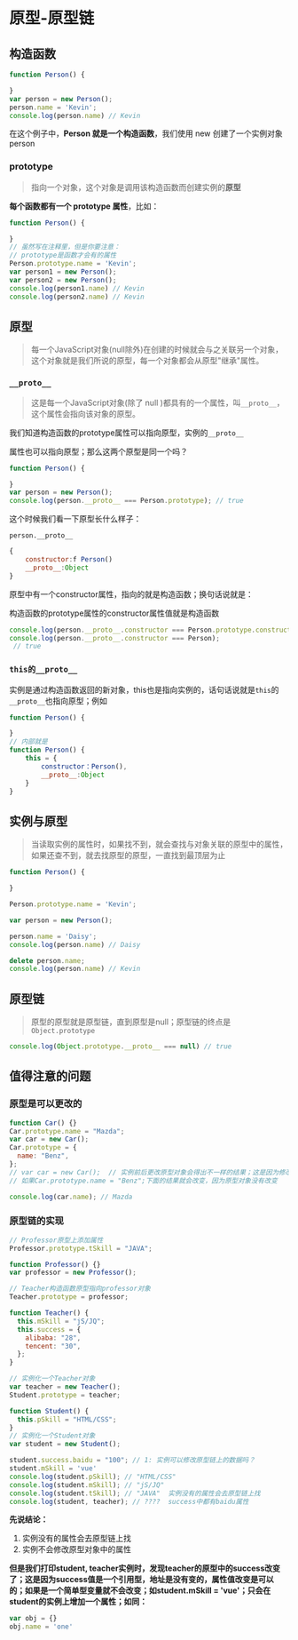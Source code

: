 # 原型-原型链

## 构造函数

```js
function Person() {

}
var person = new Person();
person.name = 'Kevin';
console.log(person.name) // Kevin
```

在这个例子中，**Person 就是一个构造函数**，我们使用 new 创建了一个实例对象 person

### prototype

> 指向一个对象，这个对象是调用该构造函数而创建实例的**原型**

**每个函数都有一个 prototype 属性**，比如：

```js
function Person() {

}
// 虽然写在注释里，但是你要注意：
// prototype是函数才会有的属性
Person.prototype.name = 'Kevin';
var person1 = new Person();
var person2 = new Person();
console.log(person1.name) // Kevin
console.log(person2.name) // Kevin
```

## 原型

> 每一个JavaScript对象(null除外)在创建的时候就会与之关联另一个对象，这个对象就是我们所说的原型，每一个对象都会从原型"继承"属性。

### `__proto__`

> 这是每一个JavaScript对象(除了 null )都具有的一个属性，叫`__proto__`，这个属性会指向该对象的原型。



我们知道构造函数的prototype属性可以指向原型，实例的`__proto__`

属性也可以指向原型；那么这两个原型是同一个吗？

```js
function Person() {

}
var person = new Person();
console.log(person.__proto__ === Person.prototype); // true
```



这个时候我们看一下原型长什么样子：

`person.__proto__`

```js
{
	constructor:f Person()
	__proto__:Object
}
```

原型中有一个constructor属性，指向的就是构造函数；换句话说就是：

构造函数的prototype属性的constructor属性值就是构造函数

```js
console.log(person.__proto__.constructor === Person.prototype.constructor); // true
console.log(person.__proto__.constructor === Person);
 // true
```





### `this的__proto__`

实例是通过构造函数返回的新对象，this也是指向实例的，话句话说就是`this`的`__proto__`也指向原型；例如

```js
function Person() {

}
// 内部就是
function Person() {
	this = {
        constructor：Person(),
        __proto__:Object
    }
}
```



## 实例与原型

> 当读取实例的属性时，如果找不到，就会查找与对象关联的原型中的属性，如果还查不到，就去找原型的原型，一直找到最顶层为止

```js
function Person() {

}

Person.prototype.name = 'Kevin';

var person = new Person();

person.name = 'Daisy';
console.log(person.name) // Daisy

delete person.name;
console.log(person.name) // Kevin
```

## 原型链

> 原型的原型就是原型链，直到原型是null；原型链的终点是`Object.prototype`

```js
console.log(Object.prototype.__proto__ === null) // true
```

## 值得注意的问题

### **原型是可以更改的**

```js
function Car() {}
Car.prototype.name = "Mazda";
var car = new Car();
Car.prototype = {
  name: "Benz",
};
// var car = new Car();  // 实例前后更改原型对象会得出不一样的结果；这是因为修改的构造函数prototype的属性值，但却不是实例的原型值；
// 如果Car.prototype.name = "Benz";下面的结果就会改变，因为原型对象没有改变

console.log(car.name); // Mazda
```

### 原型链的实现

```js
// Professor原型上添加属性
Professor.prototype.tSkill = "JAVA";

function Professor() {}
var professor = new Professor();

// Teacher构造函数原型指向professor对象
Teacher.prototype = professor;

function Teacher() {
  this.mSkill = "jS/JQ";
  this.success = {
    alibaba: "28",
    tencent: "30",
  };
}

// 实例化一个Teacher对象
var teacher = new Teacher();
Student.prototype = teacher;

function Student() {
  this.pSkill = "HTML/CSS";
}
// 实例化一个Student对象
var student = new Student();

student.success.baidu = "100"; // 1: 实例可以修改原型链上的数据吗？
student.mSkill = 'vue'
console.log(student.pSkill); // "HTML/CSS"
console.log(student.mSkill); // "jS/JQ"
console.log(student.tSkill); // "JAVA"  实例没有的属性会去原型链上找
console.log(student, teacher); // ????  success中都有baidu属性
```

**先说结论：**

1. 实例没有的属性会去原型链上找
2. 实例不会修改原型对象中的属性

**但是我们打印student, teacher实例时，发现teacher的原型中的success改变了；这是因为success值是一个引用型，地址是没有变的，属性值改变是可以的；如果是一个简单型变量就不会改变；如student.mSkill = 'vue'；只会在student的实例上增加一个属性；如同：**

```js
var obj = {}
obj.name = 'one'
```

